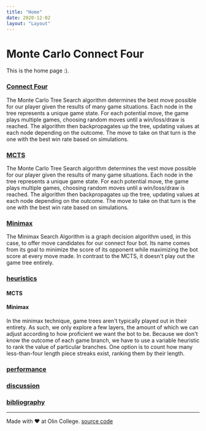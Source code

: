 ```yaml
---
title: "Home"
date: 2020-12-02
layout: "Layout"
---
```


# Monte Carlo Connect Four

This is the home page :).

### [Connect Four](connect-four/index.md)
 The Monte Carlo Tree Search algorithm determines the best move possible for our player given the results of many game situations. Each node in the tree represents a unique game state. For each potential move, the game plays multiple games, choosing random moves until a win/loss/draw is reached. The algorithm then backpropagates up the tree, updating values at each node depending on the outcome. The move to take on that turn is the one with the best win rate based on simulations.
### [MCTS](mcts/index.md)
The Monte Carlo Tree Search algorithm determines the vest move possible for our player given the results of many game situations. Each node in the tree represents a unique game state. For each potential move, the game plays multiple games, choosing random moves until a win/loss/draw is reached. The algorithm then backpropagates up the tree, updating values at each node depending on the outcome. The move to take on that turn is the one with the best win rate based on simulations.
### [Minimax](minimax/index.md)
The Minimax Search Algorithm is a graph decision algorithm used, in this case, to offer move candidates for our connect four bot. Its name comes from its goal to minimize the score of its opponent while maximizing the bot score at every move made. In contrast to the MCTS, it doesn't play out the game tree entirely. 
### [heuristics](heuristics/index.md)
#### MCTS
#### Minimax
In the minimax technique, game trees aren't typically played out in their entirety. As such, we only explore a few layers, the amount of which we can adjust according to how proficient we want the bot to be. Because we don't know the outcome of each game branch, we have to use a variable heuristic to rank the value of particular branches. One option is to count how many less-than-four length piece streaks exist, ranking them by their length.
### [performance](performance/index.md)
### [discussion](discussion/index.md)
### [bibliography](bibliography/index.md)
---
Made with ❤️ at Olin College. [source code](https://github.com/sdaitzman/MonteCarloConnoctFour)
